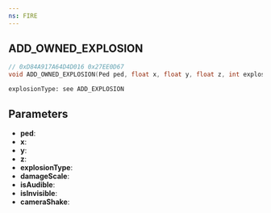 ```yaml
---
ns: FIRE
---
```

## ADD_OWNED_EXPLOSION

```c
// 0xD84A917A64D4D016 0x27EE0D67
void ADD_OWNED_EXPLOSION(Ped ped, float x, float y, float z, int explosionType, float damageScale, BOOL isAudible, BOOL isInvisible, float cameraShake);
```

```
explosionType: see ADD_EXPLOSION
```

## Parameters
* **ped**:
* **x**:
* **y**:
* **z**:
* **explosionType**:
* **damageScale**:
* **isAudible**:
* **isInvisible**:
* **cameraShake**:
